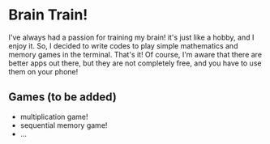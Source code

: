 # Brain Train!
I've always had a passion for training my brain! it's just like a hobby, and I enjoy it. So, I decided to write codes to play simple mathematics and memory games in the terminal. That's it! Of course, I'm aware that there are better apps out there, but they are not completely free, and you have to use them on your phone!

## Games (to be added)
- multiplication game!
- sequential memory game!
- ...
